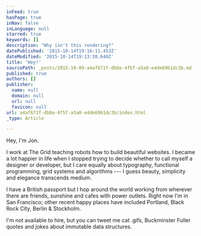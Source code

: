 ```yaml
---
inFeed: true
hasPage: true
inNav: false
inLanguage: null
starred: true
keywords: []
description: "Why isn't this rendering?"
datePublished: '2015-10-14T19:16:11.453Z'
dateModified: '2015-10-14T19:13:38.640Z'
title: 'Hey!'
sourcePath: _posts/2015-10-09-a4af671f-db8e-4f5f-a5a0-e4de69b1dc3b.md
published: true
authors: []
publisher:
  name: null
  domain: null
  url: null
  favicon: null
url: a4af671f-db8e-4f5f-a5a0-e4de69b1dc3b/index.html
_type: Article

---
```

Hey, I'm Jon.

I work at The Grid teaching robots how to build beautiful websites.
I became a lot happier in life when I stopped trying to decide whether to call myself a designer or developer, but I care equally about typography, functional programming, grid systems and algorithms --- I guess beauty, simplicity and elegance transcends medium.

I have a British passport but I hop around the world working from wherever there are friends, sunshine and cafes with power outlets. Right now I'm in San Francisco; other recent happy places have included Portland, Black Rock City, Berlin & Stockholm.

I'm not available to hire, but you can tweet me cat .gifs, Buckminster Fuller quotes and jokes about immutable data structures.